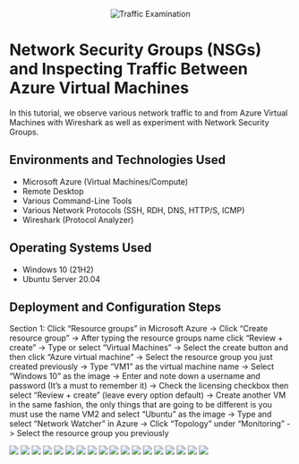 <p align="center">
<img src="https://i.imgur.com/Ua7udoS.png" alt="Traffic Examination"/>
</p>

<h1>Network Security Groups (NSGs) and Inspecting Traffic Between Azure Virtual Machines</h1>
In this tutorial, we observe various network traffic to and from Azure Virtual Machines with Wireshark as well as experiment with Network Security Groups. <br />

<h2>Environments and Technologies Used</h2>

- Microsoft Azure (Virtual Machines/Compute)
- Remote Desktop
- Various Command-Line Tools
- Various Network Protocols (SSH, RDH, DNS, HTTP/S, ICMP)
- Wireshark (Protocol Analyzer)

<h2>Operating Systems Used </h2>

- Windows 10 (21H2)
- Ubuntu Server 20.04

<h2>Deployment and Configuration Steps</h2>

<p>Section 1: Click “Resource groups” in Microsoft Azure -> Click “Create resource group” -> After typing the resource groups name click “Review + create” -> Type or select “Virtual Machines” -> Select the create button and then click “Azure virtual machine” -> Select the resource group you just created previously -> Type “VM1” as the virtual machine name -> Select “Windows 10” as the image -> Enter and note down a username and password (It’s a must to remember it) -> Check the licensing checkbox then select “Review + create” (leave every option default) -> Create another VM in the same fashion, the only things that are going to be different is you must use the name VM2 and select “Ubuntu” as the image  -> Type and select “Network Watcher” in Azure -> Click “Topology” under “Monitoring” -> Select the resource group you previously </p>
<img src="https://i.gyazo.com/a23d69f7a387af8a49415d0d045e52ee.png">
<img src="https://i.gyazo.com/9d90d8f07497cd25bcc57b9c008e38e0.png">
<img src="https://i.gyazo.com/c8531d3d56e574c09d7327b300c2f918.png">
<img src="https://i.gyazo.com/790599f70a7cf08a963383ec66d488f0.png">
<img src="https://i.gyazo.com/a3ca2866453fd1bf678ed0d4e274f93b.png">
<img src="https://i.gyazo.com/97e4b14f38116fe573bfd57a607425c5.png">
<img src="https://i.gyazo.com/36cc111132c14573eb0cdf4e7c73c930.png">
<img src="https://i.gyazo.com/09f4ee42ebb0aedb731bb8143dd744a4.png">
<img src="https://i.gyazo.com/4ca52fc69563efe897ded83f52837391.png">
<img src="https://i.gyazo.com/17d16485e7416cdb84628afbffe7bacf.png">
<img src="https://i.gyazo.com/2aab57df50b46f8ca04c9071a2db584f.png">
<img src="https://i.gyazo.com/260bcd1c9f157b1afeeb5c312d10a206.png">
<img src="https://i.gyazo.com/12d30aacbf1c43922bf1e012dcdb908a.png">
<img src="https://i.gyazo.com/8790ebfc63b47b1dd5c55dff17ef4166.png">
<img src="https://i.gyazo.com/bb2edcbba4a5c2adaecccd6d05622b46.png">
<img src="https://i.gyazo.com/e47caa07d9edd89ab81d698bb1354a57.png">
<img src="https://i.gyazo.com/fa67460f0941c9f494709f789e0f541d.png">
<img src="https://i.gyazo.com/c500a7c4a79a18f9c2611527ffde4d50.png">
<br />
